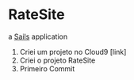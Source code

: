 # RateSite

a [Sails](http://sailsjs.org) application


1. Criei um projeto no Cloud9 [link]
2. Criei o projeto RateSite
3. Primeiro Commit

 

